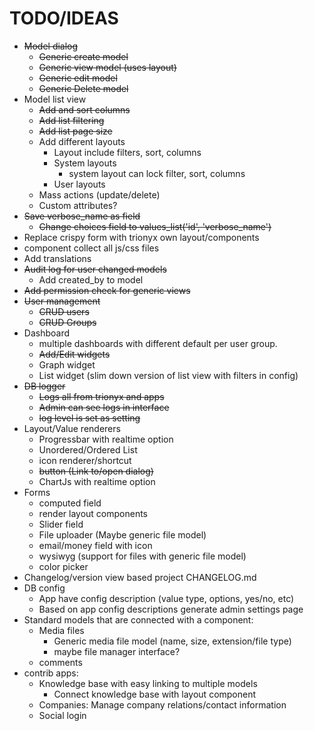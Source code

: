 # TODO/IDEAS

- ~~Model dialog~~
  - ~~Generic create model~~
  - ~~Generic view model (uses layout)~~
  - ~~Generic edit model~~
  - ~~Generic Delete model~~
- Model list view
  - ~~Add and sort columns~~
  - ~~Add list filtering~~
  - ~~Add list page size~~
  - Add different layouts
    - Layout include filters, sort, columns
    - System layouts
      - system layout can lock filter, sort, columns
    - User layouts
  - Mass actions (update/delete)
  - Custom attributes?
- ~~Save verbose_name as field~~
  - ~~Change choices field to values_list('id', 'verbose_name')~~
- Replace crispy form with trionyx own layout/components
- component collect all js/css files
- Add translations
- ~~Audit log for user changed models~~
  - Add created_by to model
- ~~Add permission check for generic views~~
- ~~User management~~
  - ~~CRUD users~~
  - ~~CRUD Groups~~
- Dashboard
  - multiple dashboards with different default per user group.
  - ~~Add/Edit widgets~~
  - Graph widget
  - List widget (slim down version of list view with filters in config)
- ~~DB logger~~
  - ~~Logs all from trionyx and apps~~
  - ~~Admin can see logs in interface~~
  - ~~log level is set as setting~~
- Layout/Value renderers
  - Progressbar with realtime option
  - Unordered/Ordered List
  - icon renderer/shortcut
  - ~~button (Link to/open dialog)~~
  - ChartJs with realtime option
- Forms
  - computed field
  - render layout components
  - Slider field
  - File uploader (Maybe generic file model)
  - email/money field with icon
  - wysiwyg (support for files with generic file model)
  - color picker
- Changelog/version view based project CHANGELOG.md
- DB config
  - App have config description (value type, options, yes/no, etc)
  - Based on app config descriptions generate admin settings page
- Standard models that are connected with a component:
  - Media files
    - Generic media file model (name, size, extension/file type)
    - maybe file manager interface?
  - comments
- contrib apps:
  - Knowledge base with easy linking to multiple models
    - Connect knowledge base with layout component
  - Companies: Manage company relations/contact information
  - Social login
    